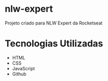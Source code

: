 # nlw-expert
Projeto criado para NLW Expert da Rocketseat

# Tecnologias Utilizadas
- HTML
- CSS
- JavaScript
- Github
